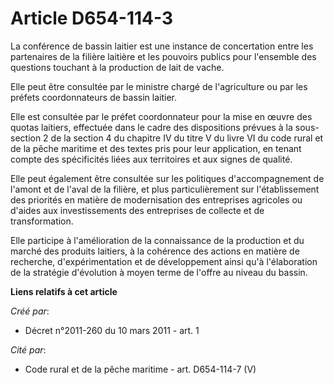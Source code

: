 # Article D654-114-3

La conférence de bassin laitier est une instance de concertation entre les partenaires de la filière laitière et les pouvoirs
publics pour l'ensemble des questions touchant à la production de lait de vache. 

Elle peut être consultée par le ministre chargé de l'agriculture ou par les préfets coordonnateurs de bassin laitier. 

Elle est consultée par le préfet coordonnateur pour la mise en œuvre des quotas laitiers, effectuée dans le cadre des
dispositions prévues à la sous-section 2 de la section 4 du chapitre IV du titre V du livre VI du code rural et de la pêche
maritime et des textes pris pour leur application, en tenant compte des spécificités liées aux territoires et aux signes de
qualité. 

Elle peut également être consultée sur les politiques d'accompagnement de l'amont et de l'aval de la filière, et plus
particulièrement sur l'établissement des priorités en matière de modernisation des entreprises agricoles ou d'aides aux
investissements des entreprises de collecte et de transformation. 

Elle participe à l'amélioration de la connaissance de la production et du marché des produits laitiers, à la cohérence des
actions en matière de recherche, d'expérimentation et de développement ainsi qu'à l'élaboration de la stratégie d'évolution à
moyen terme de l'offre au niveau du bassin.

**Liens relatifs à cet article**

_Créé par_:

  - Décret n°2011-260 du 10 mars 2011 - art. 1

_Cité par_:

  - Code rural et de la pêche maritime - art. D654-114-7 (V)
